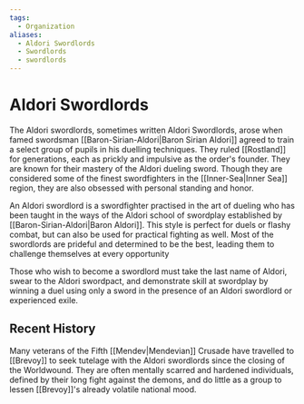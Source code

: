 ```yaml
---
tags:
  - Organization
aliases:
  - Aldori Swordlords
  - Swordlords
  - swordlords
---
```

# Aldori Swordlords
The Aldori swordlords, sometimes written Aldori Swordlords, arose when famed swordsman [[Baron-Sirian-Aldori|Baron Sirian Aldori]] agreed to train a select group of pupils in his duelling techniques. They ruled [[Rostland]] for generations, each as prickly and impulsive as the order's founder. They are known for their mastery of the Aldori dueling sword. Though they are considered some of the finest swordfighters in the [[Inner-Sea|Inner Sea]] region, they are also obsessed with personal standing and honor.

An Aldori swordlord is a swordfighter practised in the art of dueling who has been taught in the ways of the Aldori school of swordplay established by [[Baron-Sirian-Aldori|Baron Aldori]]. This style is perfect for duels or flashy combat, but can also be used for practical fighting as well. Most of the swordlords are prideful and determined to be the best, leading them to challenge themselves at every opportunity

Those who wish to become a swordlord must take the last name of Aldori, swear to the Aldori swordpact, and demonstrate skill at swordplay by winning a duel using only a sword in the presence of an Aldori swordlord or experienced exile.

## Recent History
Many veterans of the Fifth [[Mendev|Mendevian]] Crusade have travelled to [[Brevoy]] to seek tutelage with the Aldori swordlords since the closing of the Worldwound. They are often mentally scarred and hardened individuals, defined by their long fight against the demons, and do little as a group to lessen [[Brevoy]]'s already volatile national mood.